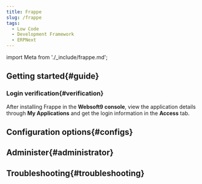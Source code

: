 ```yaml
---
title: Frappe
slug: /frappe
tags:
  - Low Code
  - Development Framework
  - ERPNext
---
```


import Meta from './_include/frappe.md';

<Meta name="meta" />

## Getting started{#guide}

### Login verification{#verification}
 After installing Frappe in the **Websoft9 console**, view the application details through **My Applications** and get the login information in the **Access** tab.

## Configuration options{#configs}

## Administer{#administrator}

## Troubleshooting{#troubleshooting}
